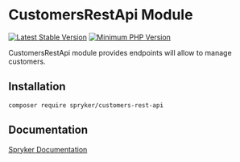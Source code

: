 # CustomersRestApi Module
[![Latest Stable Version](https://poser.pugx.org/spryker/customers-rest-api/v/stable.svg)](https://packagist.org/packages/spryker/customers-rest-api)
[![Minimum PHP Version](https://img.shields.io/badge/php-%3E%3D%207.3-8892BF.svg)](https://php.net/)

CustomersRestApi module provides endpoints will allow to manage customers.

## Installation

```
composer require spryker/customers-rest-api
```

## Documentation

[Spryker Documentation](https://academy.spryker.com/developing_with_spryker/module_guide/modules.html)
